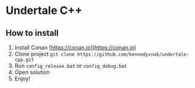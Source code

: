 # Undertale C++

## How to install

1. Install Conan [https://conan.io](https://conan.io)
2. Clone project `git clone https://github.com/kennedyvnak/undertale-cpp.git`
3. Run `config_release.bat` or `config_debug.bat`
4. Open solution
5. Enjoy!
